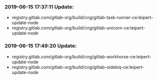 ### 2019-06-15 17:37:11 Update:

- registry.gitlab.com/gitlab-org/build/cng/gitlab-task-runner-ce:leipert-update-node
- registry.gitlab.com/gitlab-org/build/cng/gitlab-unicorn-ce:leipert-update-node
### 2019-06-15 17:49:20 Update:

- registry.gitlab.com/gitlab-org/build/cng/gitlab-workhorse-ce:leipert-update-node
- registry.gitlab.com/gitlab-org/build/cng/gitlab-sidekiq-ce:leipert-update-node
